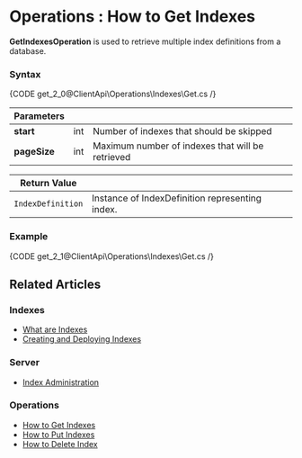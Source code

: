 ﻿# Operations : How to Get Indexes

**GetIndexesOperation** is used to retrieve multiple index definitions from a database.

### Syntax

{CODE get_2_0@ClientApi\Operations\Indexes\Get.cs /}

| Parameters | | |
| ------------- | ------------- | ----- |
| **start** | int | Number of indexes that should be skipped |
| **pageSize** | int | Maximum number of indexes that will be retrieved  |

| Return Value | |
| ------------- | ----- |
| `IndexDefinition` | Instance of IndexDefinition representing index. |

### Example

{CODE get_2_1@ClientApi\Operations\Indexes\Get.cs /}

## Related Articles

### Indexes

- [What are Indexes](../../../../indexes/what-are-indexes)
- [Creating and Deploying Indexes](../../../../indexes/creating-and-deploying)

### Server

- [Index Administration](../../../../server/administration/index-administration)

### Operations

- [How to Get Indexes](../../../../client-api/operations/maintenance/indexes/get-indexes)
- [How to Put Indexes](../../../../client-api/operations/maintenance/indexes/put-indexes)
- [How to Delete Index](../../../../client-api/operations/maintenance/indexes/delete-index)
